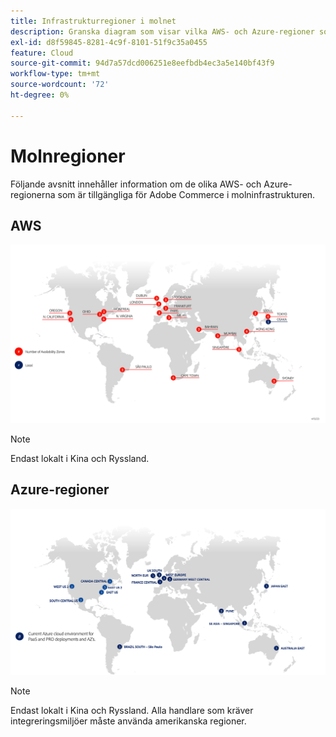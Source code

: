 ```yaml
---
title: Infrastrukturregioner i molnet
description: Granska diagram som visar vilka AWS- och Azure-regioner som är tillgängliga för Adobe Commerce.
exl-id: d8f59845-8281-4c9f-8101-51f9c35a0455
feature: Cloud
source-git-commit: 94d7a57dcd006251e8eefbdb4ec3a5e140bf43f9
workflow-type: tm+mt
source-wordcount: '72'
ht-degree: 0%

---
```


# Molnregioner

Följande avsnitt innehåller information om de olika AWS- och Azure-regionerna som är tillgängliga för Adobe Commerce i molninfrastrukturen.

## AWS

![Diagram som visar AWS-områden](../../../assets/playbooks/aws-regions.png)

>[!NOTE]
>
> Endast lokalt i Kina och Ryssland.

## Azure-regioner

![Diagram som visar Azure-regioner](../../../assets/playbooks/azure-regions.png)

>[!NOTE]
>
> Endast lokalt i Kina och Ryssland. Alla handlare som kräver integreringsmiljöer måste använda amerikanska regioner.
